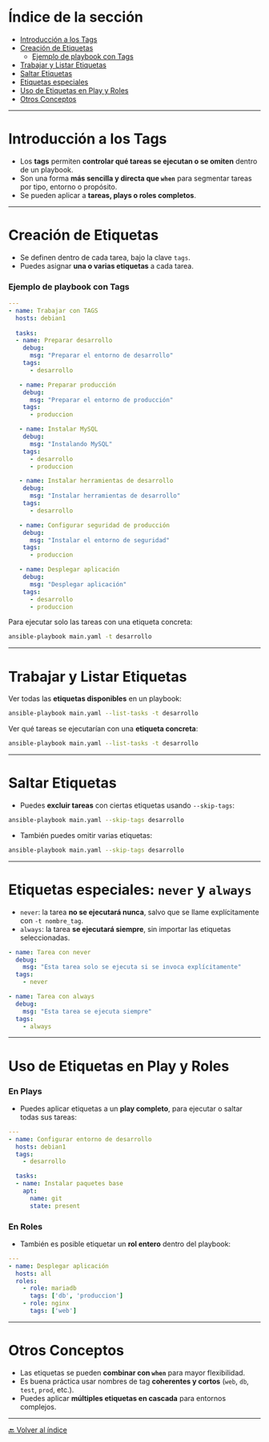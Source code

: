 # Índice de la sección
- [Introducción a los Tags](#introducci%C3%B3n-a-los-tags)
- [Creación de Etiquetas](#creaci%C3%B3n-de-etiquetas)
	- [Ejemplo de playbook con Tags](#ejemplo-de-playbook-con-tags)
- [Trabajar y Listar Etiquetas](#trabajar-y-listar-etiquetas)
- [Saltar Etiquetas](#saltar-etiquetas)
- [Etiquetas especiales](#etiquetas-especiales-never-y-always)
- [Uso de Etiquetas en Play y Roles](#uso-de-etiquetas-en-play-y-roles)
- [Otros Conceptos](#otros-conceptos)

---
# Introducción a los Tags
- Los **tags** permiten **controlar qué tareas se ejecutan o se omiten** dentro de un playbook.    
- Son una forma **más sencilla y directa que `when`** para segmentar tareas por tipo, entorno o propósito.
- Se pueden aplicar a **tareas, plays o roles completos**.
---
# Creación de Etiquetas
- Se definen dentro de cada tarea, bajo la clave `tags`.
- Puedes asignar **una o varias etiquetas** a cada tarea.
### Ejemplo de playbook con Tags
```YAML
--- 
- name: Trabajar con TAGS   
  hosts: debian1    
  
  tasks:   
  - name: Preparar desarrollo     
    debug:       
      msg: "Preparar el entorno de desarrollo"     
    tags:
      - desarrollo

   - name: Preparar producción
    debug:
      msg: "Preparar el entorno de producción"
    tags:
      - produccion

   - name: Instalar MySQL
    debug:
      msg: "Instalando MySQL"
    tags:
      - desarrollo       
      - produccion

   - name: Instalar herramientas de desarrollo
    debug:
      msg: "Instalar herramientas de desarrollo"
    tags:
      - desarrollo  

   - name: Configurar seguridad de producción     
    debug:       
      msg: "Instalar el entorno de seguridad"     
    tags:       
      - produccion    

   - name: Desplegar aplicación
    debug:
      msg: "Desplegar aplicación"
    tags:
      - desarrollo       
      - produccion
```
Para ejecutar solo las tareas con una etiqueta concreta:
```BASH
ansible-playbook main.yaml -t desarrollo
```

---
# Trabajar y Listar Etiquetas
Ver todas las **etiquetas disponibles** en un playbook:
```BASH
ansible-playbook main.yaml --list-tasks -t desarrollo
```
Ver qué tareas se ejecutarían con una **etiqueta concreta**:
```BASH
ansible-playbook main.yaml --list-tasks -t desarrollo
```

---
# Saltar Etiquetas
- Puedes **excluir tareas** con ciertas etiquetas usando `--skip-tags`:    
```BASH
ansible-playbook main.yaml --skip-tags desarrollo
```

- También puedes omitir varias etiquetas:
```BASH
ansible-playbook main.yaml --skip-tags desarrollo
```

---
# Etiquetas especiales: `never` y `always`
- `never`: la tarea **no se ejecutará nunca**, salvo que se llame explícitamente con `-t nombre_tag`.
- `always`: la tarea **se ejecutará siempre**, sin importar las etiquetas seleccionadas.
```YAML
- name: Tarea con never
  debug:
    msg: "Esta tarea solo se ejecuta si se invoca explícitamente"
  tags:
    - never

- name: Tarea con always
  debug:
    msg: "Esta tarea se ejecuta siempre"
  tags:
    - always
```

---
# Uso de Etiquetas en Play y Roles
### En Plays
- Puedes aplicar etiquetas a un **play completo**, para ejecutar o saltar todas sus tareas:
```YAML
---
- name: Configurar entorno de desarrollo
  hosts: debian1
  tags:
    - desarrollo

  tasks:
  - name: Instalar paquetes base
    apt:
      name: git
      state: present
```
### En Roles
- También es posible etiquetar un **rol entero** dentro del playbook:
```YAML
---
- name: Desplegar aplicación
  hosts: all
  roles:
    - role: mariadb
      tags: ['db', 'produccion']
    - role: nginx
      tags: ['web']
```

---
# Otros Conceptos
- Las etiquetas se pueden **combinar con `when`** para mayor flexibilidad.
- Es buena práctica usar nombres de tag **coherentes y cortos** (`web`, `db`, `test`, `prod`, etc.).
- Puedes aplicar **múltiples etiquetas en cascada** para entornos complejos.

---

[🔙 Volver al índice](00%20Índice.md)
